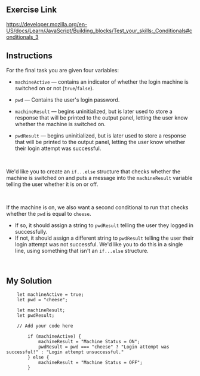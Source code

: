 ## Exercise Link

https://developer.mozilla.org/en-US/docs/Learn/JavaScript/Building_blocks/Test_your_skills:_Conditionals#conditionals_3


## Instructions

For the final task you are given four variables:

- `machineActive` — contains an indicator of whether the login machine is switched on or not (`true`/`false`).

- `pwd` — Contains the user's login password.

- `machineResult` — begins uninitialized, but is later used to store a response that will be printed to the output panel, letting the user know whether the machine is switched on.

- `pwdResult` — begins uninitialized, but is later used to store a response that will be printed to the output panel, letting the user know whether their login attempt was successful.

<br>

We'd like you to create an `if...else` structure that checks whether the machine is switched on and puts a message into the `machineResult` variable telling the user whether it is on or off.

<br>

If the machine is on, we also want a second conditional to run that checks whether the `pwd` is equal to `cheese`.

- If so, it should assign a string to `pwdResult` telling the user they logged in successfully. 
- If not, it should assign a different string to `pwdResult` telling the user their login attempt was not successful. We'd like you to do this in a single line, using something that isn't an `if...else` structure.

<br>

## My Solution

```
    let machineActive = true;
    let pwd = "cheese";

    let machineResult;
    let pwdResult;

    // Add your code here
    
        if (machineActive) {
            machineResult = "Machine Status = ON";
            pwdResult = pwd === "cheese" ? "Login attempt was successful!" : "Login attempt unsuccessful."
        } else {
            machineResult = "Machine Status = OFF";
        }
```